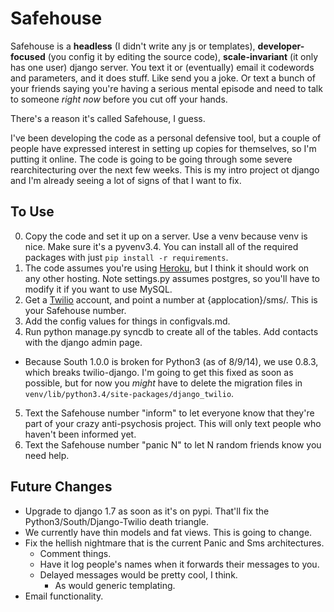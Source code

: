 Safehouse
===

Safehouse is a __headless__ (I didn't write any js or templates), __developer-focused__ (you config it by editing the source code), __scale-invariant__ (it only has one user) django server. You text it or (eventually) email it codewords and parameters, and it does stuff. Like send you a joke. Or text a bunch of your friends saying you're having a serious mental episode and need to talk to someone _right now_ before you cut off your hands.

There's a reason it's called Safehouse, I guess.

I've been developing the code as a personal defensive tool, but a couple of people have expressed interest in setting up copies for themselves, so I'm putting it online. The code is going to be going through some severe rearchitecturing over the next few weeks. This is my intro project ot django and I'm already seeing a lot of signs of that I want to fix.

To Use
----

0. Copy the code and set it up on a server. Use a venv because venv is nice. Make sure it's a pyvenv3.4. You can install all of the required packages with just `pip install -r requirements`.
1.  The code assumes you're using [Heroku](https://www.heroku.com/), but I think it should work on any other hosting. Note settings.py assumes postgres, so you'll have to modify it if you want to use MySQL.
2. Get a [Twilio](twilio.com) account, and point a number at {applocation}/sms/. This is your Safehouse number.
3. Add the config values for things in configvals.md.
4. Run python manage.py syncdb to create all of the tables. Add contacts with the django admin page.
  * Because South 1.0.0 is broken for Python3 (as of 8/9/14), we use 0.8.3, which breaks twilio-django. I'm going to get this fixed as soon as possible, but for now you _might_ have to delete the migration files in `venv/lib/python3.4/site-packages/django_twilio`.
5. Text the Safehouse number "inform" to let everyone know that they're part of your crazy anti-psychosis project. This will only text people who haven't been informed yet.
6. Text the Safehouse number "panic N" to let N random friends know you need help.

Future Changes
----

* Upgrade to django 1.7 as soon as it's on pypi. That'll fix the Python3/South/Django-Twilio death triangle.
* We currently have thin models and fat views. This is going to change.
* Fix the hellish nightmare that is the current Panic and Sms architectures.
  * Comment things.
  * Have it log people's names when it forwards their messages to you.
  * Delayed messages would be pretty cool, I think.
    * As would generic templating.
* Email functionality.
